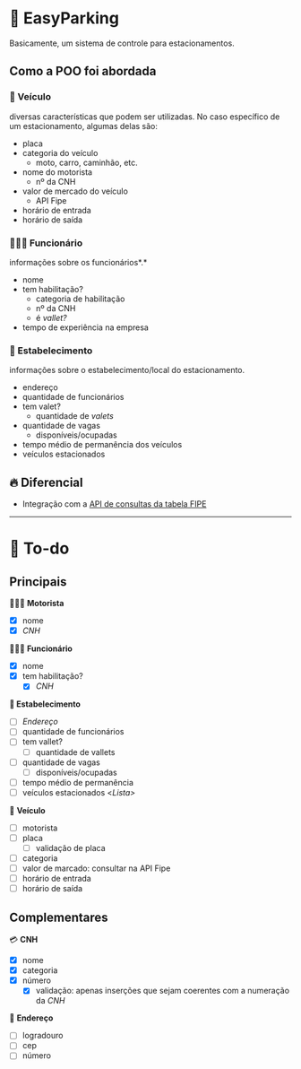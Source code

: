# 🚙 EasyParking

Basicamente, um sistema de controle para estacionamentos.

## Como a POO foi abordada

### 🛵 Veículo

diversas características que podem ser utilizadas. No caso específico de um estacionamento, algumas delas são:

- placa
- categoria do veículo
    - moto, carro, caminhão, etc.
- nome do motorista
    - nº da CNH
- valor de mercado do veículo
    - API Fipe
- horário de entrada
- horário de saída

### 👷🏾‍♂️ Funcionário

informações sobre os funcionários*.*

- nome
- tem habilitação?
    - categoria de habilitação
    - nº da CNH
    - é *vallet?*
- tempo de experiência na empresa

### 🏢 Estabelecimento

informações sobre o estabelecimento/local do estacionamento.

- endereço
- quantidade de funcionários
- tem valet?
    - quantidade de *valets*
- quantidade de vagas
    - disponíveis/ocupadas
- tempo médio de permanência dos veículos
- veículos estacionados

## 🔥 Diferencial

- Integração com a [API de consultas da tabela FIPE](https://fipeapi.appspot.com/)

---

# 🚧 To-do

## Principais

👨🏾‍✈️ **Motorista**

- [x]  nome
- [x]  *CNH*

👷🏾‍♂️ **Funcionário**

- [x]  nome
- [x]  tem habilitação?
    - [x]  *CNH*

**🏢 Estabelecimento**

- [ ]  *Endereço*
- [ ]  quantidade de funcionários
- [ ]  tem vallet?
    - [ ]  quantidade de vallets
- [ ]  quantidade de vagas
    - [ ]  disponíveis/ocupadas
- [ ]  tempo médio de permanência
- [ ]  veículos estacionados <*Lista>*

🛵 **Veículo**

- [ ]  motorista
- [ ]  placa
    - [ ]  validação de placa
- [ ]  categoria
- [ ]  valor de marcado: consultar na API Fipe
- [ ]  horário de entrada
- [ ]  horário de saída

## Complementares

💳 **CNH**

- [x]  nome
- [x]  categoria
- [x]  número
    - [x]  validação: apenas inserções que sejam coerentes com a numeração da *CNH*

📍 **Endereço**

- [ ]  logradouro
- [ ]  cep
- [ ]  número